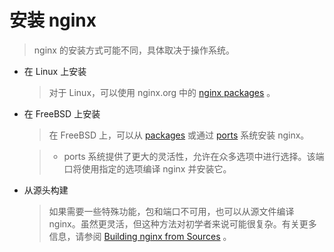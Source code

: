 # 安装 nginx

> nginx 的安装方式可能不同，具体取决于操作系统。

- 在 Linux 上安装

  > 对于 Linux，可以使用 nginx.org 中的 [nginx packages](http://nginx.org/en/linux_packages.html) 。

- 在 FreeBSD 上安装

  > 在 FreeBSD 上，可以从 [packages](https://www.freebsd.org/doc/handbook/pkgng-intro.html) 或通过 [ports](https://www.freebsd.org/doc/handbook/ports-using.html) 系统安装 nginx。

  > - ports 系统提供了更大的灵活性，允许在众多选项中进行选择。该端口将使用指定的选项编译 nginx 并安装它。

- 从源头构建

  > 如果需要一些特殊功能，包和端口不可用，也可以从源文件编译 nginx。虽然更灵活，但这种方法对初学者来说可能很复杂。有关更多信息，请参阅 [Building nginx from Sources](http://nginx.org/en/docs/configure.html) 。
